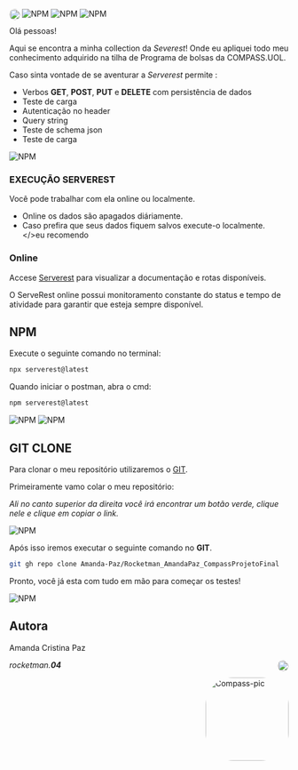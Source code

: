 ![NPM](https://media.discordapp.net/attachments/969607335901298801/1012826812864286837/linha.png?width=1440&height=156)
![NPM](https://cdn.discordapp.com/attachments/969607335901298801/1016014589743333426/115161869-6a017e80-a076-11eb-9bbe-c391eff410db.png)
![NPM](https://media.discordapp.net/attachments/969607335901298801/1012826812864286837/linha.png?width=1440&height=156)
<img align="left" alt="Compass-pic" height="20" style="border-radius:20px;" src="https://cdn.discordapp.com/attachments/969607335901298801/1016023685427105796/Sem_Titulo-1.png">
</div>
Olá pessoas!

Aqui se encontra a minha collection da <i>Severest</i>!
Onde eu apliquei todo meu conhecimento adquirido na tilha de Programa de bolsas da COMPASS.UOL.

Caso sinta vontade de se aventurar a <i>Serverest</i> permite : 

 - Verbos <b>GET</b>, <b>POST</b>, <b>PUT</b> e <b>DELETE</b> com persistência de dados
 - Teste de carga
 - Autenticação no header
 - Query string
 - Teste de schema json
 - Teste de carga


![NPM](https://media.discordapp.net/attachments/969607335901298801/1012826812864286837/linha.png?width=1440&height=156)
### EXECUÇÃO SERVEREST 

Você pode trabalhar com ela online ou localmente. 

- Online os dados são apagados diáriamente.
- Caso prefira que seus dados fiquem salvos execute-o localmente. </>eu recomendo</i> 

### Online 

Accese [Serverest](https://serverest.dev/) para visualizar a documentação e rotas disponíveis. 

O ServeRest online possui monitoramento constante do status e tempo de atividade para garantir que esteja sempre disponível.


## NPM 

Execute o seguinte comando no terminal:
```bash
npx serverest@latest
```

Quando iniciar o postman, abra o cmd: 
```bash
npm serverest@latest
```
![NPM](https://cdn.discordapp.com/attachments/969607335901298801/1016019125878931466/aaa.png)
![NPM](https://media.discordapp.net/attachments/969607335901298801/1012826812864286837/linha.png?width=1440&height=156)

## GIT CLONE

Para clonar o meu repositório utilizaremos o [GIT](https://git-scm.com/).

Primeiramente vamo colar o meu repositório:

<i> Ali no canto superior da direita você irá encontrar um botão verde, clique nele e clique em copiar o link.</i> 

![NPM](https://cdn.discordapp.com/attachments/969607335901298801/1016020311885500436/exp1.png)

Após isso iremos executar o seguinte comando no <b>GIT</b>.


```bash
git gh repo clone Amanda-Paz/Rocketman_AmandaPaz_CompassProjetoFinal
```

Pronto, você já esta com tudo em mão para começar os testes!

![NPM](https://media.discordapp.net/attachments/969607335901298801/1012826812864286837/linha.png?width=1440&height=156)

## Autora
Amanda Cristina Paz 

<i>rocketman.<b>04</b></i> <img align="right" alt="Compass-pic" height="20" style="border-radius:20px;" src="https://cdn.discordapp.com/attachments/969607335901298801/1016023698794365059/Sem_Titulo-2.png">
</div>

<img align="right" alt="Compass-pic" height="150" style="border-radius:50px;" src="https://cdn.discordapp.com/attachments/969607335901298801/1001567674767257711/Sem_Titulo-2.png">
</div>

